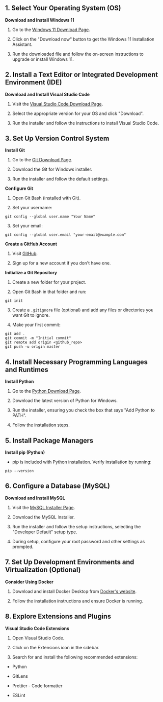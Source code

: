 ## 1. Select Your Operating System (OS)

**Download and Install Windows 11**

1. Go to the [Windows 11 Download Page](https://www.microsoft.com/software-download/windows11).

2. Click on the "Download now" button to get the Windows 11 Installation Assistant.

3. Run the downloaded file and follow the on-screen instructions to upgrade or install Windows 11.

## 2. Install a Text Editor or Integrated Development Environment (IDE)

**Download and Install Visual Studio Code**

1. Visit the [Visual Studio Code Download Page](https://code.visualstudio.com/Download).

2. Select the appropriate version for your OS and click "Download".

3. Run the installer and follow the instructions to install Visual Studio Code.

## 3. Set Up Version Control System

**Install Git**

1. Go to the [Git Download Page](https://git-scm.com/download/win).

2. Download the Git for Windows installer.

3. Run the installer and follow the default settings.

**Configure Git**

1. Open Git Bash (installed with Git).

2. Set your username:

```
git config --global user.name "Your Name"
```

3. Set your email:

```
git config --global user.email "your-email@example.com"
```

**Create a GitHub Account**

1. Visit [GitHub](https://github.com/).

2. Sign up for a new account if you don't have one.

**Initialize a Git Repository**

1. Create a new folder for your project.

2. Open Git Bash in that folder and run:

```
git init
```

3. Create a `.gitignore` file (optional) and add any files or directories you want Git to ignore.

4. Make your first commit:

```
git add .
git commit -m "Initial commit"
git remote add origin <github_repo>
git push -u origin master
```

## 4. Install Necessary Programming Languages and Runtimes

**Install Python**

1. Go to the [Python Download Page](https://www.python.org/downloads/).

2. Download the latest version of Python for Windows.

3. Run the installer, ensuring you check the box that says "Add Python to PATH".

4. Follow the installation steps.

## 5. Install Package Managers

**Install pip (Python)**

* pip is included with Python installation. Verify installation by running:

```
pip --version
```

## 6. Configure a Database (MySQL)

**Download and Install MySQL**

1. Visit the [MySQL Installer Page](https://dev.mysql.com/downloads/windows/installer/5.7.html).

2. Download the MySQL Installer.

3. Run the installer and follow the setup instructions, selecting the "Developer Default" setup type.

4. During setup, configure your root password and other settings as prompted.

## 7. Set Up Development Environments and Virtualization (Optional)

**Consider Using Docker**

1. Download and install Docker Desktop from [Docker's website](https://docs.docker.com/desktop/).

2. Follow the installation instructions and ensure Docker is running.

## 8. Explore Extensions and Plugins

**Visual Studio Code Extensions**

1. Open Visual Studio Code.

2. Click on the Extensions icon in the sidebar.

3. Search for and install the following recommended extensions:

* Python

* GitLens

* Prettier - Code formatter

* ESLint


